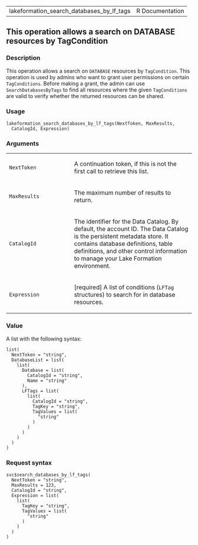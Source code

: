 <table style="width: 100%;">
<tbody>
<tr class="odd">
<td>lakeformation_search_databases_by_lf_tags</td>
<td style="text-align: right;">R Documentation</td>
</tr>
</tbody>
</table>

## This operation allows a search on DATABASE resources by TagCondition

### Description

This operation allows a search on `DATABASE` resources by
`TagCondition`. This operation is used by admins who want to grant user
permissions on certain `TagConditions`. Before making a grant, the admin
can use `SearchDatabasesByTags` to find all resources where the given
`TagConditions` are valid to verify whether the returned resources can
be shared.

### Usage

    lakeformation_search_databases_by_lf_tags(NextToken, MaxResults,
      CatalogId, Expression)

### Arguments

<table>
<colgroup>
<col style="width: 35%" />
<col style="width: 65%" />
</colgroup>
<tbody>
<tr class="odd">
<td><code
id="lakeformation_search_databases_by_lf_tags_:_NextToken">NextToken</code></td>
<td><p>A continuation token, if this is not the first call to retrieve
this list.</p></td>
</tr>
<tr class="even">
<td><code
id="lakeformation_search_databases_by_lf_tags_:_MaxResults">MaxResults</code></td>
<td><p>The maximum number of results to return.</p></td>
</tr>
<tr class="odd">
<td><code
id="lakeformation_search_databases_by_lf_tags_:_CatalogId">CatalogId</code></td>
<td><p>The identifier for the Data Catalog. By default, the account ID.
The Data Catalog is the persistent metadata store. It contains database
definitions, table definitions, and other control information to manage
your Lake Formation environment.</p></td>
</tr>
<tr class="even">
<td><code
id="lakeformation_search_databases_by_lf_tags_:_Expression">Expression</code></td>
<td><p>[required] A list of conditions (<code>LFTag</code> structures)
to search for in database resources.</p></td>
</tr>
</tbody>
</table>

### Value

A list with the following syntax:

    list(
      NextToken = "string",
      DatabaseList = list(
        list(
          Database = list(
            CatalogId = "string",
            Name = "string"
          ),
          LFTags = list(
            list(
              CatalogId = "string",
              TagKey = "string",
              TagValues = list(
                "string"
              )
            )
          )
        )
      )
    )

### Request syntax

    svc$search_databases_by_lf_tags(
      NextToken = "string",
      MaxResults = 123,
      CatalogId = "string",
      Expression = list(
        list(
          TagKey = "string",
          TagValues = list(
            "string"
          )
        )
      )
    )
